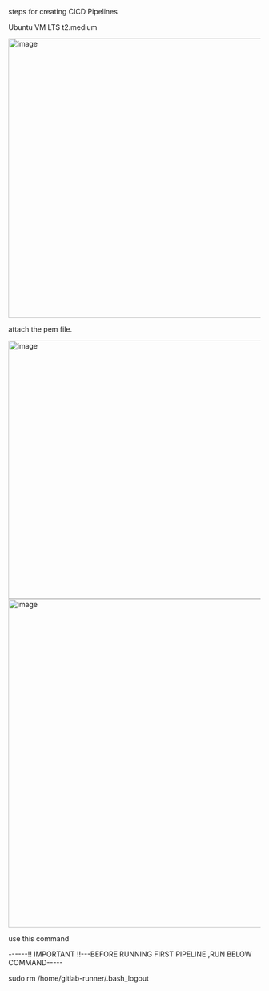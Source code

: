 steps for creating CICD Pipelines

Ubuntu VM LTS
t2.medium


<img width="557" alt="image" src="https://github.com/user-attachments/assets/594a4b6b-0539-43f2-9f8f-9954acabe3d7" />

attach the pem file.

<img width="515" alt="image" src="https://github.com/user-attachments/assets/805c8448-ce7a-4591-a601-1e4e82ea3d2c" />


<img width="654" alt="image" src="https://github.com/user-attachments/assets/3f88c61b-3865-41e0-a7f0-8221ea791580" />

use this command 




------!! IMPORTANT !!---BEFORE RUNNING FIRST PIPELINE ,RUN BELOW COMMAND-----

sudo rm /home/gitlab-runner/.bash_logout



